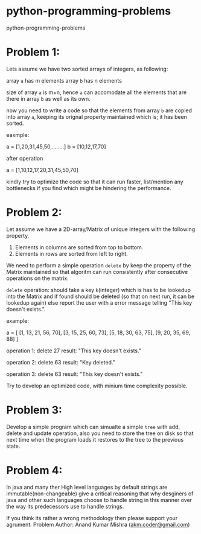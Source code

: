 # python-programming-problems
python-programming-problems

Problem 1:
=======

Lets assume we have two sorted arrays of integers, as following:

array `a` has m elements
array `b` has n elements

size of array `a` is m+n, hence `a` can accomodate all the elements that are there in array `b` as well as its own.

now you need to write a code so that the elements from array `b` are copied into array `a`, keeping its orignal property maintained which is; it has been sorted.

eaxmple:

a = [1,20,31,45,50,........]
b = [10,12,17,70]

after operation

a = [1,10,12,17,20,31,45,50,70]

kindly try to optimize the code so that it can run faster, list/mention any bottlenecks if you find which might be hindering the performance.


Problem 2:
=======

Let assume we have a 2D-array/Matrix of unique integers with the following property.

1. Elements in columns are sorted from top to bottom.
2. Elements in rows are sorted from left to right.

We need to perform a simple operation `delete` by keep the property of the Matrix maintained so that algoritm can run consistently after consecutive operations on the matrix.

`delete` operation: should take a key `k`(integer) which is has to be lookedup into the Matrix and if found should be deleted (so that on next run, it can be lookedup again) else report the user with a error message telling "This key doesn't exists.".

example:

a = [ [1, 13, 21, 56, 70],
        [3, 15, 25, 60, 73],
	[5, 18, 30, 63, 75],
	[9, 20, 35, 69, 88] ]

operation 1: delete 27
result: "This key doesn't exists."

operation 2: delete 63
result: "Key deleted."

operation 3: delete 63
result: "This key doesn't exists."

Try to develop an optimized code, with minium time complexity possible.

Problem 3:
=======

Develop a simple program which can simualte a simple `tree` with add, delete and update operation, also you need to store the tree on disk so that next time when the program loads it restores to the tree to the previous state.


Problem 4:
=======

In java and many ther High level languages by default strings are immutable(non-changeable) give a critical reasoning that why desginers of java and other such languages choose to handle string in this manner over the way its predecessors use to handle strings.

If you think its rather a wrong methodology then please support your agrument.
Problem Author: Anand Kumar Mishra (akm.coder@gmail.com)

